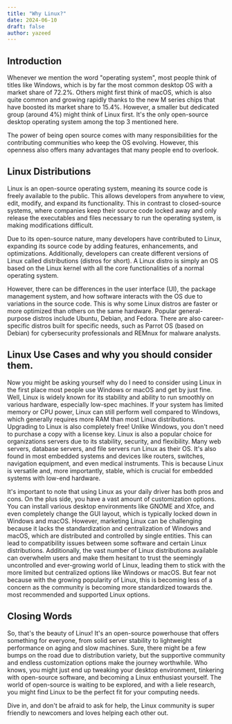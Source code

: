 ```yaml
---
title: "Why Linux?"
date: 2024-06-10
draft: false
author: yazeed
---
```



## Introduction
Whenever we mention the word "operating system", most people think of titles like Windows, which is by far the most common desktop OS with a market share of 72.2%. Others might first think of macOS, which is also quite common and growing rapidly thanks to the new M series chips that have boosted its market share to 15.4%. However, a smaller but dedicated group (around 4%) might think of Linux first. It's the only open-source desktop operating system among the top 3 mentioned here.

The power of being open source comes with many responsibilities for the contributing communities who keep the OS evolving. However, this openness also offers many advantages that many people end to overlook.


## Linux Distributions

Linux is an open-source operating system, meaning its source code is freely available to the public. This allows developers from anywhere to view, edit, modify, and expand its functionality. This in contrast to closed-source systems, where companies keep their source code locked away and only release the executables and files necessary to run the operating system, is making modifications difficult.

Due to its open-source nature, many developers have contributed to Linux, expanding its source code by adding features, enhancements, and optimizations. Additionally, developers can create different versions of Linux called distributions (distros for short). A Linux distro is simply an OS based on the Linux kernel with all the core functionalities of a normal operating system.

However, there can be differences in the user interface (UI), the package management system, and how software interacts with the OS due to variations in the source code. This is why some Linux distros are faster or more optimized than others on the same hardware. Popular general-purpose distros include Ubuntu, Debian, and Fedora. There are also career-specific distros built for specific needs, such as Parrot OS (based on Debian) for cybersecurity professionals and REMnux for malware analysts.

## Linux Use Cases and why you should consider them.

Now you might be asking yourself why do I need to consider using Linux in the first place most people use Windows or macOS and get by just fine. Well, Linux is widely known for its stability and ability to run smoothly on various hardware, especially low-spec machines. If your system has limited memory or CPU power, Linux can still perform well compared to Windows, which generally requires more RAM than most Linux distributions. Upgrading to Linux is also completely free! Unlike Windows, you don't need to purchase a copy with a license key. Linux is also a popular choice for organizations servers due to its stability, security, and flexibility. Many web servers, database servers, and file servers run Linux as their OS. It's also found in most embedded systems and devices like routers, switches, navigation equipment, and even medical instruments. This is because Linux is versatile and, more importantly, stable, which is crucial for embedded systems with low-end hardware.

It's important to note that using Linux as your daily driver has both pros and cons. On the plus side, you have a vast amount of customization options. You can install various desktop environments like GNOME and Xfce, and even completely change the GUI layout, which is typically locked down in Windows and macOS. However, marketing Linux can be challenging because it lacks the standardization and centralization of Windows and macOS, which are distributed and controlled by single entities. This can lead to compatibility issues between some software and certain Linux distributions. Additionally, the vast number of Linux distributions available can overwhelm users and make them hesitant to trust the seemingly uncontrolled and ever-growing world of Linux, leading them to stick with the more limited but centralized options like Windows or macOS. But fear not because with the growing popularity of Linux, this is becoming less of a concern as the community is becoming more standardized towards the. most recommended and supported Linux options.

## Closing Words

So, that's the beauty of Linux! It's an open-source powerhouse that offers something for everyone, from solid server stability to lightweight performance on aging and slow machines. Sure, there might be a few bumps on the road due to distribution variety, but the supportive community and endless customization options make the journey worthwhile. Who knows, you might just end up tweaking your desktop environment, tinkering with open-source software, and becoming a Linux enthusiast yourself. The world of open-source is waiting to be explored, and with a liele research, you might find Linux to be the perfect fit for your computing needs.

Dive in, and don't be afraid to ask for help, the Linux community is super friendly to newcomers and loves helping each other out.